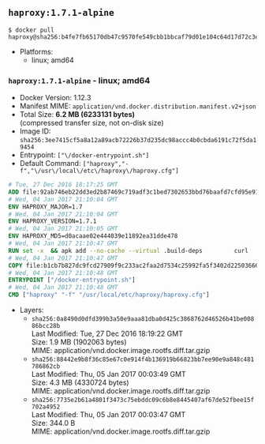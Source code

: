 ## `haproxy:1.7.1-alpine`

```console
$ docker pull haproxy@sha256:b4fe7fb65170db47c9570fe549cbb1bbcaf79d01e104c64d17d72c3e4bc8f7d9
```

-	Platforms:
	-	linux; amd64

### `haproxy:1.7.1-alpine` - linux; amd64

-	Docker Version: 1.12.3
-	Manifest MIME: `application/vnd.docker.distribution.manifest.v2+json`
-	Total Size: **6.2 MB (6233131 bytes)**  
	(compressed transfer size, not on-disk size)
-	Image ID: `sha256:3ee7415cf5a8a12a89acb72226b37d235dc98accc4b0cbda6191c72f5da19454`
-	Entrypoint: `["\/docker-entrypoint.sh"]`
-	Default Command: `["haproxy","-f","\/usr\/local\/etc\/haproxy\/haproxy.cfg"]`

```dockerfile
# Tue, 27 Dec 2016 18:17:25 GMT
ADD file:92ab746eb22dd3ed2b87469c719adf3c1bed7302653bbd76baafd7cfd95e911e in / 
# Wed, 04 Jan 2017 21:10:04 GMT
ENV HAPROXY_MAJOR=1.7
# Wed, 04 Jan 2017 21:10:04 GMT
ENV HAPROXY_VERSION=1.7.1
# Wed, 04 Jan 2017 21:10:05 GMT
ENV HAPROXY_MD5=d0acaae02e444039e11892ea31dde478
# Wed, 04 Jan 2017 21:10:47 GMT
RUN set -x 	&& apk add --no-cache --virtual .build-deps 		curl 		gcc 		libc-dev 		linux-headers 		make 		openssl-dev 		pcre-dev 		zlib-dev 	&& curl -SL "http://www.haproxy.org/download/${HAPROXY_MAJOR}/src/haproxy-${HAPROXY_VERSION}.tar.gz" -o haproxy.tar.gz 	&& echo "${HAPROXY_MD5}  haproxy.tar.gz" | md5sum -c 	&& mkdir -p /usr/src 	&& tar -xzf haproxy.tar.gz -C /usr/src 	&& mv "/usr/src/haproxy-$HAPROXY_VERSION" /usr/src/haproxy 	&& rm haproxy.tar.gz 	&& make -C /usr/src/haproxy 		TARGET=linux2628 		USE_PCRE=1 PCREDIR= 		USE_OPENSSL=1 		USE_ZLIB=1 		all 		install-bin 	&& mkdir -p /usr/local/etc/haproxy 	&& cp -R /usr/src/haproxy/examples/errorfiles /usr/local/etc/haproxy/errors 	&& rm -rf /usr/src/haproxy 	&& runDeps="$( 		scanelf --needed --nobanner --recursive /usr/local 			| awk '{ gsub(/,/, "\nso:", $2); print "so:" $2 }' 			| sort -u 			| xargs -r apk info --installed 			| sort -u 	)" 	&& apk add --virtual .haproxy-rundeps $runDeps 	&& apk del .build-deps
# Wed, 04 Jan 2017 21:10:47 GMT
COPY file:b1cb7b827dc9fcd27909f9c233ac2faa2d7534c25992fa5f3402d22503666d6d in / 
# Wed, 04 Jan 2017 21:10:48 GMT
ENTRYPOINT ["/docker-entrypoint.sh"]
# Wed, 04 Jan 2017 21:10:48 GMT
CMD ["haproxy" "-f" "/usr/local/etc/haproxy/haproxy.cfg"]
```

-	Layers:
	-	`sha256:0a8490d0dfd399b3a50e9aaa81dba0d425c3868762d46526b41be00886bcc28b`  
		Last Modified: Tue, 27 Dec 2016 18:19:22 GMT  
		Size: 1.9 MB (1902063 bytes)  
		MIME: application/vnd.docker.image.rootfs.diff.tar.gzip
	-	`sha256:88442e9b8f36c85e67c0e914f4b136919b66823bb7ee90e9a848c481786862cb`  
		Last Modified: Thu, 05 Jan 2017 00:03:49 GMT  
		Size: 4.3 MB (4330724 bytes)  
		MIME: application/vnd.docker.image.rootfs.diff.tar.gzip
	-	`sha256:7735e2b61a4801f3473c75ebddc09c6b8e8445407af67de52fbee15f702a4952`  
		Last Modified: Thu, 05 Jan 2017 00:03:47 GMT  
		Size: 344.0 B  
		MIME: application/vnd.docker.image.rootfs.diff.tar.gzip
